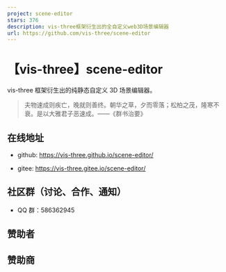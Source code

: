 ```yaml
---
project: scene-editor
stars: 376
description: vis-three框架衍生出的全自定义web3D场景编辑器
url: https://github.com/vis-three/scene-editor
---
```


【vis-three】scene-editor
=======================

vis-three 框架衍生出的纯静态自定义 3D 场景编辑器。

> 夫物速成则疾亡，晚就则善终。朝华之草，夕而零落；松柏之茂，隆寒不衰。是以大雅君子恶速成。——《群书治要》

在线地址
----

-   github: https://vis-three.github.io/scene-editor/
    
-   gitee: https://vis-three.gitee.io/scene-editor/
    

社区群（讨论、合作、通知）
-------------

-   QQ 群：586362945

赞助者
---

赞助商
---
